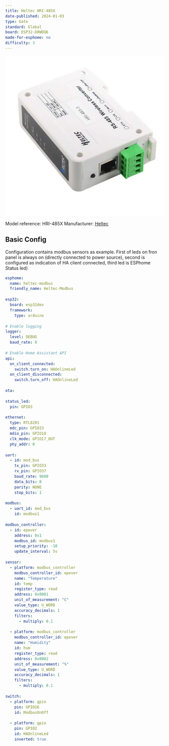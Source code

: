 ```yaml
---
title: Heltec HRI-485X
date-published: 2024-01-03
type: Gate
standard: Global
board: ESP32-D0WDQ6
made-for-esphome: no
difficulty: 3
---
```


![alt text](HeltecFront.webp "HRI-485X")

Model reference: HRI-485X
Manufacturer: [Heltec](https://vi.aliexpress.com/item/1005005792072535.html?spm=a2g0o.productlist.main.3.7cae4ff8eSDdJB&algo_pvid=fecf356a-9467-48dc-9b02-721346b7f6ad&algo_exp_id=fecf356a-9467-48dc-9b02-721346b7f6ad-1&pdp_npi=4%40dis%21EUR%2127.64%2126.26%21%21%2129.57%21%21%402103245417043199788201496e1ef7%2112000034369167466%21sea%21SK%21168837343%21&curPageLogUid=jVcZde3gM0fm)

## Basic Config

Configuration contains modbus sensors as example. First of leds on fron panel is always on (directly connected to power source), 
second is configured as indication of HA client connected, third led is ESPhome Status led)

```yaml
esphome:
  name: heltec-modbus
  friendly_name: Heltec-Modbus

esp32:
  board: esp32dev
  framework:
    type: arduino
  
# Enable logging
logger:
  level: DEBUG
  baud_rate: 0

# Enable Home Assistant API
api:  
  on_client_connected:
    switch.turn_on: HAOnlineLed
  on_client_disconnected:
    switch.turn_off: HAOnlineLed

ota:

status_led:
  pin: GPIO3

ethernet:
  type: RTL8201
  mdc_pin: GPIO23
  mdio_pin: GPIO18
  clk_mode: GPIO17_OUT
  phy_addr: 0

uart:
  - id: mod_bus
    tx_pin: GPIO33
    rx_pin: GPIO37
    baud_rate: 9600
    data_bits: 8
    parity: NONE
    stop_bits: 1

modbus:
  - uart_id: mod_bus
    id: modbus1    

modbus_controller:
  - id: epever
    address: 0x1
    modbus_id: modbus1
    setup_priority: -10
    update_interval: 5s

sensor:
  - platform: modbus_controller
    modbus_controller_id: epever
    name: "Temperature"
    id: temp
    register_type: read
    address: 0x0001
    unit_of_measurement: "C"
    value_type: U_WORD
    accuracy_decimals: 1
    filters:
      - multiply: 0.1

  - platform: modbus_controller
    modbus_controller_id: epever
    name: "Humidity"
    id: hum
    register_type: read
    address: 0x0002
    unit_of_measurement: "%"
    value_type: U_WORD
    accuracy_decimals: 1
    filters:
      - multiply: 0.1

switch:
  - platform: gpio
    pin: GPIO16
    id: ModbusOnOff

  - platform: gpio
    pin: GPIO2
    id: HAOnlineLed
    inverted: true
